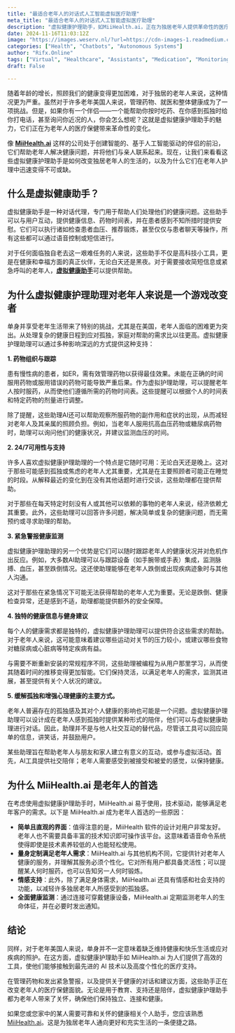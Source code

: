 ```yaml
---
title: "最适合老年人的对话式人工智能虚拟医疗助理"
meta_title: "最适合老年人的对话式人工智能虚拟医疗助理"
description: "虚拟健康护理助手，如MiiHealth.ai，正在为独居老年人提供革命性的医疗支持。这些对话式助手通过药物管理、24/7可用性、紧急健康监测、个性化健康建议和情感支持，帮助老年人应对健康挑战和孤独感。它们的易用性和个性化服务使其成为老年人健康护理的重要工具，确保他们保持独立、连接和健康。"
date: 2024-11-16T11:03:12Z
image: "https://images.weserv.nl/?url=https://cdn-images-1.readmedium.com/v2/resize:fit:800/1*PBuPT38hZv61TFXQzJZ_3w.jpeg"
categories: ["Health", "Chatbots", "Autonomous Systems"]
author: "Rifx.Online"
tags: ["Virtual", "Healthcare", "Assistants", "Medication", "Monitoring"]
draft: False

---
```




随着年龄的增长，照顾我们的健康变得更加困难，对于独居的老年人来说，这种情况更为严重。虽然对于许多老年美国人来说，管理药物、就医和整体健康成为了一项挑战。但是，如果你有一个伴侣——一个能帮助你按时吃药、在你感到孤独时给你打电话，甚至询问你近况的人，你会怎么想呢？这就是虚拟健康护理助手的魅力，它们正在为老年人的医疗保健带来革命性的变化。

像 [**MiiHealth.ai**](https://miihealth.ai/) 这样的公司处于创建智能的、基于人工智能驱动的伴侣的前沿，它们帮助老年人解决健康问题，并将他们与亲人联系起来。现在，让我们来看看这些虚拟健康护理助手是如何改变独居老年人的生活的，以及为什么它们在老年人护理中迅速变得不可或缺。

## 什么是虚拟健康助手？

虚拟健康助手是一种对话代理，专门用于帮助人们处理他们的健康问题。这些助手可以与用户互动，提供健康信息、药物时间表，并在患者感到不知所措时提供安慰。它们可以执行诸如检查患者血压、推荐锻炼，甚至仅仅与患者聊天等操作，所有这些都可以通过语音控制或短信进行。



对于任何面临独自老去这一艰难任务的人来说，这些助手不仅是高科技小工具，更是在健康和幸福方面的真正伙伴，无论白天还是黑夜。对于需要接收简短信息或紧急呼叫的老年人，[**虚拟健康助手**](https://miihealth.ai/)可以提供帮助。

## 为什么虚拟健康护理助理对老年人来说是一个游戏改变者

单身并享受老年生活带来了特别的挑战，尤其是在美国，老年人面临的困难更为突出。从处理复杂的健康日程到应对孤独，家庭对帮助的需求比以往更高。虚拟健康护理助理可以通过多种影响深远的方式提供这种支持：

**1\. 药物组织与跟踪**

患有慢性病的患者，如ER，需有效管理药物以获得最佳效果。未能在正确的时间服用药物或服用错误的药物可能导致严重后果。作为虚拟护理助理，可以提醒老年人按时服药，从而使他们遵循所需的药物时间表。这些提醒可以根据个人的时间表和特定药物的剂量进行调整。

除了提醒，这些助理AI还可以帮助观察所服药物的副作用和症状的出现，从而减轻对老年人及其亲属的照顾负担。例如，当老年人服用抗高血压药物或糖尿病药物时，助理可以询问他们的健康状况，并建议监测血压的时间。

**2\. 24/7可用性与支持**

许多人喜欢虚拟健康护理助理的一个特点是它随时可用：无论白天还是晚上。这对于那些可能感到孤独或焦虑的老年人尤其重要，尤其是在主要照顾者可能正在睡觉的时段。从解释最近的变化到在没有其他话题时进行交谈，这些助理都在提供帮助。

对于那些在每天特定时刻没有人或其他可以依赖的事物的老年人来说，经济依赖尤其重要。此外，这些助理可以回答许多问题，解决简单或复杂的健康问题，而无需预约或寻求助理的帮助。

**3\. 紧急警报健康监测**

虚拟健康护理助理的另一个优势是它们可以随时跟踪老年人的健康状况并对危机作出反应。例如，大多数AI助理可以与跟踪设备（如手腕带或手表）集成，监测脉搏、血压，甚至跌倒情况。这还使助理能够在老年人跌倒或出现疾病迹象时与其他人沟通。

这对于那些在紧急情况下可能无法获得帮助的老年人尤为重要。无论是跌倒、健康检查异常，还是感到不适，助理都能提供额外的安全保障。

**4\. 独特的健康信息与健身建议**

每个人的健康需求都是独特的，虚拟健康护理助理可以提供符合这些需求的帮助。对于老年人来说，这可能意味着建议哪些运动对关节的压力较小，或建议哪些食物对糖尿病或心脏病等特定疾病有益。

与需要不断重新安装的常规程序不同，这些助理被编程为从用户那里学习，从而使其随着时间的推移变得更加智能。它们保持灵活，以满足老年人的需求，监测其进展，甚至提供有关个人状况的建议。

**5\. 缓解孤独和增强心理健康的主要方式。**

老年人普遍存在的孤独感及其对个人健康的影响也可能是一个问题。虚拟健康护理助理可以设计成在老年人感到孤独时提供某种形式的陪伴，他们可以与虚拟健康助理进行对话。因此，助理并不是与他人社交互动的替代品，尽管该工具可以回应简单的信息，讲笑话，并鼓励用户。

某些助理旨在帮助老年人与朋友和家人建立有意义的互动，或参与虚拟活动。首先，AI工具提供社交陪伴；老年人需要感受到被接受和被爱的感觉，以保持健康。

## 为什么 MiiHealth.ai 是老年人的首选

在考虑使用虚拟健康护理助手时，MiiHealth.ai 易于使用，技术驱动，能够满足老年客户的需求。以下是 MiiHealth.ai 成为老年人首选的一些原因：

* **简单且直观的界面**：值得注意的是，MiiHealth 软件的设计对用户非常友好。老年人也不需要具备丰富的技术知识即可操作该平台。这意味着语音命令系统使得即使是技术素养较低的人也能轻松使用。
* **量身定制满足老年人需求**：MiiHealth.ai 与其他机构不同，它提供针对老年人健康的服务，并理解其服务必须个性化。它对所有用户都具备灵活性；可以提醒某人何时服药，也可以告知另一人何时锻炼。
* **情感支持**：此外，除了满足身体需求，MiiHealth.ai 还具有情感和社会支持的功能，以减轻许多独居老年人所感受到的孤独感。
* **全面健康监测**：通过连接可穿戴健康设备，MiiHealth.ai 定期监测老年人的生命体征，并在必要时发出通知。

## 结论

同样，对于老年美国人来说，单身并不一定意味着缺乏维持健康和快乐生活或应对疾病的照护。在这方面，虚拟健康护理助手如 MiiHealth.ai 为人们提供了高效的工具，使他们能够接触到最先进的 AI 技术以及高度个性化的医疗支持。

在管理药物和发出紧急警报，以及提供关于健康的对话和建议方面，这些助手正在改变老年人的医疗保健面貌。无论是用于教育、支持还是陪伴，虚拟健康护理助手都为老年人带来了关怀，确保他们保持独立、连接和健康。

如果您或您家中的某人需要可靠和关怀的健康相关个人助手，您应该熟悉 [MiiHealth.ai](http://miihealth.ai)。这是为独居老年人通向更好和充实生活的一条便捷之路。

